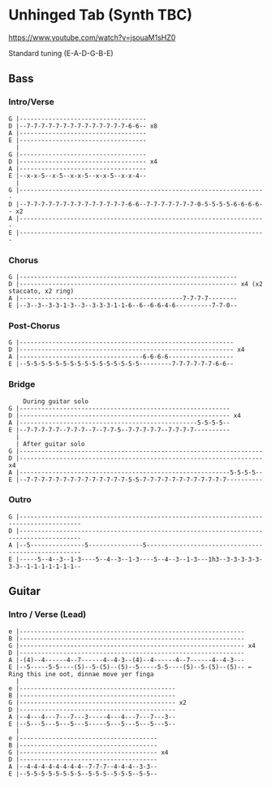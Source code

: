 # Unhinged Tab (Synth TBC)

<https://www.youtube.com/watch?v=jsouaM1sHZ0>

Standard tuning (E-A-D-G-B-E)

## Bass

### Intro/Verse

    G |-----------------------------------
    D |--7-7-7-7-7-7-7-7-7-7-7-7-7-7-6-6-- x8
    A |-----------------------------------
    E |-----------------------------------
      |
    G |-----------------------------------
    D |----------------------------------- x4
    A |-----------------------------------
    E |--x-x-5--x-5--x-x-5--x-x-5--x-x-4--
      |
    G |--------------------------------------------------------------------
    D |--7-7-7-7-7-7-7-7-7-7-7-7-7-7-6-6--7-7-7-7-7-7-7-0-5-5-5-5-6-6-6-6-- x2
    A |--------------------------------------------------------------------
    E |--------------------------------------------------------------------

### Chorus

    G |------------------------------------------------------------
    D |------------------------------------------------------------ x4 (x2 staccato, x2 ring)
    A |---------------------------------------------7-7-7-7--------
    E |--3--3--3-3-1-3--3--3-3-3-1-1-6--6--6-6-4-6----------7-7-0--

### Post-Chorus

    G |-----------------------------------------------------------
    D |----------------------------------------------------------- x4
    A |----------------------------------6-6-6-6------------------
    E |--5-5-5-5-5-5-5-5-5-5-5-5-5-5-5-5---------7-7-7-7-7-7-6-6--

### Bridge

        During guitar solo
    G |----------------------------------------------------------
    D |---------------------------------------------------------- x4
    A |-------------------------------------------------5-5-5-5--
    E |--7-7-7-7-7--7-7-7--7--7-7-5--7-7-7-7-7--7-7-7-7----------
      |
      | After guitar solo
    G |-------------------------------------------------------------------
    D |------------------------------------------------------------------- x4
    A |----------------------------------------------------------5-5-5-5--
    E |--7-7-7-7-7-7-7-7-7-7-7-7-7-7-5-5-7-7-7-7-7-7-7-7-7-7-7-7----------

### Outro

    G |---------------------------------------------------------------------------------------
    D |---------------------------------------------------------------------------------------
    A |--5---------------5---------------5----------------------------------------------------
    E |-----5--4--3--1-3----5--4--3--1-3----5--4--3--1-3---1h3--3-3-3-3-3-3-3--1-1-1-1-1-1-1--

## Guitar

### Intro / Verse (Lead)

    e |--------------------------------------------------------------
    B |--------------------------------------------------------------
    G |-------------------------------------------------------------- x4
    D |--------------------------------------------------------------
    A |-(4)--4------4--7------4--4-3--(4)--4------4--7------4--4-3---
    E |--5-----5-5----(5)--5-(5)--(5)--5-----5-5----(5)--5-(5)--(5)-- ← Ring this ine oot, dinnae move yer finga
      |
    e |-------------------------------------------
    B |-------------------------------------------
    G |------------------------------------------- x2
    D |-------------------------------------------
    A |--4---4---7---7---3-----4---4---7---7---3--
    E |--5---5---5---5---5-----5---5---5---5---5--
      |
    e |--------------------------------------
    B |--------------------------------------
    G |-------------------------------------- x4
    D |--------------------------------------
    A |--4-4-4-4-4-4-4-4--7-7-7--4-4-4--3-3--
    E |--5-5-5-5-5-5-5-5--5-5-5--5-5-5--5-5--
